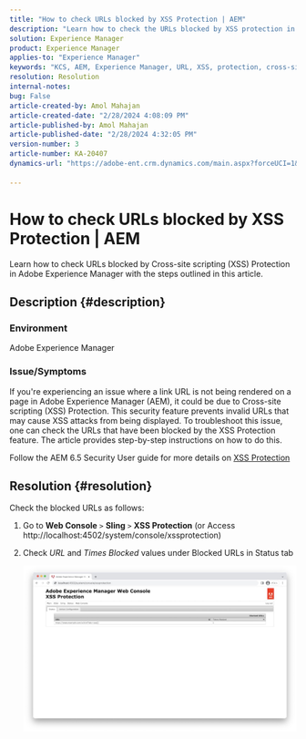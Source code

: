 ```yaml
---
title: "How to check URLs blocked by XSS Protection | AEM"
description: "Learn how to check the URLs blocked by XSS protection in Adobe Experience Manager."
solution: Experience Manager
product: Experience Manager
applies-to: "Experience Manager"
keywords: "KCS, AEM, Experience Manager, URL, XSS, protection, cross-site scripting"
resolution: Resolution
internal-notes: 
bug: False
article-created-by: Amol Mahajan
article-created-date: "2/28/2024 4:08:09 PM"
article-published-by: Amol Mahajan
article-published-date: "2/28/2024 4:32:05 PM"
version-number: 3
article-number: KA-20407
dynamics-url: "https://adobe-ent.crm.dynamics.com/main.aspx?forceUCI=1&pagetype=entityrecord&etn=knowledgearticle&id=1e3ccc8d-53d6-ee11-9078-00224804dfb5"

---
```

# How to check URLs blocked by XSS Protection | AEM


Learn how to check URLs blocked by Cross-site scripting (XSS) Protection in Adobe Experience Manager with the steps outlined in this article.

## Description {#description}


### <b>Environment</b>

Adobe Experience Manager



### <b>Issue/Symptoms</b>

If you're experiencing an issue where a link URL is not being rendered on a page in Adobe Experience Manager (AEM), it could be due to Cross-site scripting (XSS) Protection. This security feature prevents invalid URLs that may cause XSS attacks from being displayed. To troubleshoot this issue, one can check the URLs that have been blocked by the XSS Protection feature.
 The article provides step-by-step instructions on how to do this.

Follow the AEM 6.5 Security User guide for more details on [XSS Protection](https://experienceleague.adobe.com/docs/experience-manager-65/developing/introduction/security.html)


## Resolution {#resolution}


Check the blocked URLs as follows:

1. Go to <b>Web Console</b> `>`  <b>Sling</b> `>`  <b>XSS Protection</b> (or Access http://localhost:4502/system/console/xssprotection)


2. Check *URL* and *Times Blocked* values under Blocked URLs in Status tab

    ![](assets/c1d7a6cc-d521-ed11-b83e-0022480866ad.png)

